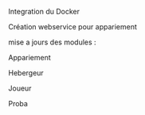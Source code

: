 Integration du Docker

Création webservice pour appariement

mise a jours des modules :

Appariement

Hebergeur

Joueur

Proba
